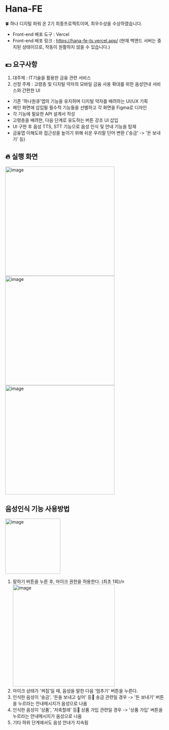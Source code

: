 # Hana-FE
🍀 하나 디지털 파워 온 2기 최종프로젝트이며, 최우수상을 수상하였습니다.
- Front-end 배포 도구 : Vercel
- Front-end 배포 링크 : https://hana-fe-ts.vercel.app/
(현재 백엔드 서버는 중지된 상태이므로, 작동이 원활하지 않을 수 있습니다.)

## 💵 요구사항
1. 대주제 : IT기술을 활용한 금융 관련 서비스
2. 선정 주제 : 고령층 및 디지털 약자의 모바일 금융 사용 확대를 위한 음성안내 서비스와 간편한 UI

- 기존 '하나원큐'앱의 기능을 유지하며 디지털 약자를 배려하는 UI/UX 기획
- 메인 화면에 삽입될 필수적 기능들을 선별하고 각 화면을 Figma로 디자인
- 각 기능에 필요한 API 설계서 작성
- 고령층을 배려한, 다음 단계로 유도하는 버튼 강조 UI 삽입
- UI 구현 후 음성 TTS, STT 기능으로 음성 인식 및 안내 기능을 탑재
- 금융앱 이해도와 접근성을 높이기 위해 쉬운 우리말 단어 변환 ('송금' -> '돈 보내기' 등)

## 🔥 실행 화면
<img width="345" alt="image" src="https://github.com/inthhh/Hana-FE/assets/91872300/40e16357-535b-4b0f-9b75-c129ca2f4231" width="300px">
<img width="345" alt="image" src="https://github.com/inthhh/Hana-FE/assets/91872300/7733e94a-c20d-4133-a275-604f9badac5d" width="300px">
<img width="345" alt="image" src="https://github.com/inthhh/Hana-FE/assets/91872300/6a70a2ae-537a-4d9a-b41d-b605c60296e6" width="300px">


## 음성인식 기능 사용방법
<img width="174" alt="image" src="https://github.com/inthhh/Hana-FE/assets/91872300/31d15d75-e35f-4207-87da-e6ba44f3423f" width="300px">

1. 말하기 버튼을 누른 후, 마이크 권한을 허용한다. (최초 1회)/n
   <img width="322" alt="image" src="https://github.com/inthhh/Hana-FE/assets/91872300/b14b7e7d-b8b6-4730-9675-a0edccd39b03" width="300px">
2. 마이크 상태가 '켜짐'일 때, 음성을 말한 다음 '멈추기' 버튼을 누른다.
3. 인식한 음성이 '송금', '돈을 보내고 싶어' 등 송금 관련일 경우 -> '돈 보내기' 버튼을 누르라는 안내메시지가 음성으로 나옴
4. 인식한 음성이 '상품', '저축할래' 등 상품 가입 관련일 경우 -> '상품 가입' 버튼을 누르라는 안내메시지가 음성으로 나옴
5. 기타 하위 단계에서도 음성 안내가 지속됨

